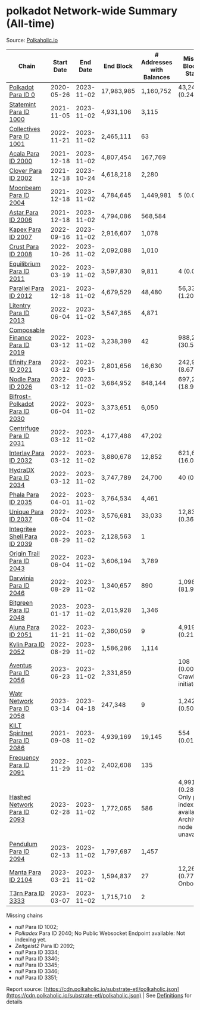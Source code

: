 # polkadot Network-wide Summary (All-time)

Source: [Polkaholic.io](https://polkaholic.io)


| Chain            | Start Date | End Date | End Block | # Addresses with Balances | Missing Blocks / Status |
| ---------------- | ---------- | ---------| --------- | ------------------------- | ----------------------- |
| [Polkadot Para ID 0](/polkadot/0-polkadot) | 2020-05-26 | 2023-11-02 | 17,983,985 |  1,160,752 | 43,243 (0.24%)  |
| [Statemint Para ID 1000](/polkadot/1000-statemint) | 2021-11-05 | 2023-11-02 | 4,931,106 |  3,115 |    |
| [Collectives Para ID 1001](/polkadot/1001-collectives) | 2022-11-21 | 2023-11-02 | 2,465,111 |  63 |    |
| [Acala Para ID 2000](/polkadot/2000-acala) | 2021-12-18 | 2023-11-02 | 4,807,454 |  167,769 |    |
| [Clover Para ID 2002](/polkadot/2002-clover) | 2021-12-18 | 2023-10-24 | 4,618,218 |  2,280 |    |
| [Moonbeam Para ID 2004](/polkadot/2004-moonbeam) | 2021-12-18 | 2023-11-02 | 4,784,645 |  1,449,981 | 5 (0.00%)  |
| [Astar Para ID 2006](/polkadot/2006-astar) | 2021-12-18 | 2023-11-02 | 4,794,086 |  568,584 |    |
| [Kapex Para ID 2007](/polkadot/2007-kapex) | 2022-09-16 | 2023-11-02 | 2,916,607 |  1,078 |    |
| [Crust Para ID 2008](/polkadot/2008-crust) | 2022-10-26 | 2023-11-02 | 2,092,088 |  1,010 |    |
| [Equilibrium Para ID 2011](/polkadot/2011-equilibrium) | 2022-03-19 | 2023-11-02 | 3,597,830 |  9,811 | 4 (0.00%)  |
| [Parallel Para ID 2012](/polkadot/2012-parallel) | 2021-12-18 | 2023-11-02 | 4,679,529 |  48,480 | 56,333 (1.20%)  |
| [Litentry Para ID 2013](/polkadot/2013-litentry) | 2022-06-04 | 2023-11-02 | 3,547,365 |  4,871 |    |
| [Composable Finance Para ID 2019](/polkadot/2019-composable) | 2022-03-12 | 2023-11-02 | 3,238,389 |  42 | 988,249 (30.52%)  |
| [Efinity Para ID 2021](/polkadot/2021-efinity) | 2022-03-12 | 2023-09-15 | 2,801,656 |  16,630 | 242,949 (8.67%)  |
| [Nodle Para ID 2026](/polkadot/2026-nodle) | 2022-03-12 | 2023-11-02 | 3,684,952 |  848,144 | 697,249 (18.92%)  |
| [Bifrost-Polkadot Para ID 2030](/polkadot/2030-bifrost-dot) | 2022-06-04 | 2023-11-02 | 3,373,651 |  6,050 |    |
| [Centrifuge Para ID 2031](/polkadot/2031-centrifuge) | 2022-03-12 | 2023-11-02 | 4,177,488 |  47,202 |    |
| [Interlay Para ID 2032](/polkadot/2032-interlay) | 2022-03-12 | 2023-11-02 | 3,880,678 |  12,852 | 621,626 (16.02%)  |
| [HydraDX Para ID 2034](/polkadot/2034-hydradx) | 2022-03-12 | 2023-11-02 | 3,747,789 |  24,700 | 40 (0.00%)  |
| [Phala Para ID 2035](/polkadot/2035-phala) | 2022-04-01 | 2023-11-02 | 3,764,534 |  4,461 |    |
| [Unique Para ID 2037](/polkadot/2037-unique) | 2022-06-04 | 2023-11-02 | 3,576,681 |  33,033 | 12,839 (0.36%)  |
| [Integritee Shell Para ID 2039](/polkadot/2039-integritee-shell) | 2022-08-29 | 2023-11-02 | 2,128,563 |  1 |    |
| [Origin Trail Para ID 2043](/polkadot/2043-origintrail) | 2022-06-04 | 2023-11-02 | 3,606,194 |  3,789 |    |
| [Darwinia Para ID 2046](/polkadot/2046-darwinia) | 2022-08-29 | 2023-11-02 | 1,340,657 |  890 | 1,098,047 (81.90%)  |
| [Bitgreen Para ID 2048](/polkadot/2048-bitgreen) | 2023-01-17 | 2023-11-02 | 2,015,928 |  1,346 |    |
| [Ajuna Para ID 2051](/polkadot/2051-ajuna) | 2022-11-21 | 2023-11-02 | 2,360,059 |  9 | 4,919 (0.21%)  |
| [Kylin Para ID 2052](/polkadot/2052-kylin) | 2022-08-29 | 2023-11-02 | 1,586,286 |  1,114 |    |
| [Aventus Para ID 2056](/polkadot/2056-aventus) | 2023-06-23 | 2023-11-02 | 2,331,859 |   | 108 (0.00%) Crawling initiated |
| [Watr Network Para ID 2058](/polkadot/2058-watr) | 2023-03-14 | 2023-04-18 | 247,348 |  9 | 1,242 (0.50%)  |
| [KILT Spiritnet Para ID 2086](/polkadot/2086-kilt) | 2021-09-08 | 2023-11-02 | 4,939,169 |  19,145 | 554 (0.01%)  |
| [Frequency Para ID 2091](/polkadot/2091-frequency) | 2022-11-29 | 2023-11-02 | 2,402,608 |  135 |    |
| [Hashed Network Para ID 2093](/polkadot/2093-hashed) | 2023-02-28 | 2023-11-02 | 1,772,065 |  586 | 4,991 (0.28%) Only partial index available: Archive node unavailable |
| [Pendulum Para ID 2094](/polkadot/2094-pendulum) | 2023-02-13 | 2023-11-02 | 1,797,687 |  1,457 |    |
| [Manta Para ID 2104](/polkadot/2104-manta) | 2023-03-21 | 2023-11-02 | 1,594,837 |  27 | 12,262 (0.77%) Onboarding |
| [T3rn Para ID 3333](/polkadot/3333-t3rn) | 2023-03-07 | 2023-11-02 | 1,715,710 |  2 |    |

Missing chains


* *null* Para ID 1002; 
* *Polkadex* Para ID 2040; No Public Websocket Endpoint available: Not indexing yet.
* *Zeitgeist2* Para ID 2092; 
* *null* Para ID 3334; 
* *null* Para ID 3340; 
* *null* Para ID 3345; 
* *null* Para ID 3346; 
* *null* Para ID 3351; 

Report source: [https://cdn.polkaholic.io/substrate-etl/polkaholic.json](https://cdn.polkaholic.io/substrate-etl/polkaholic.json) | See [Definitions](/DEFINITIONS.md) for details
